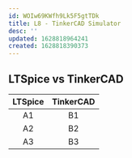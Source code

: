 ```yaml
---
id: WOIw69KWfh9Lk5F5gtTDk
title: L8 - TinkerCAD Simulator
desc: ''
updated: 1628818964241
created: 1628818390373
---
```

## LTSpice vs TinkerCAD

LTSpice | TinkerCAD |
:---------:|:----------:|
 A1 | B1 | 
 A2 | B2 | 
 A3 | B3 | 